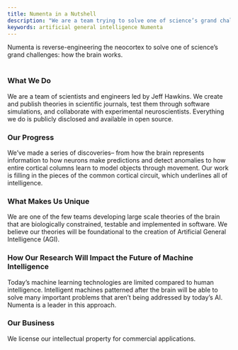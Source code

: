 ```yaml
---
title: Numenta in a Nutshell
description: "We are a team trying to solve one of science’s grand challenges– how the brain works and how brain principles will be used in Artificial General Intelligence. Numenta is one of the few teams developing large scale brain theories that are biologically constrained, testable and implemented in software."
keywords: artificial general intelligence Numenta
---
```


Numenta is reverse-engineering the neocortex to solve one of science’s grand challenges: how the brain works.
<br/><br/>

### What We Do

We are a team of scientists and engineers led by Jeff Hawkins. We create and publish theories in scientific journals, test them through software simulations, and collaborate with experimental neuroscientists. Everything we do is publicly disclosed and available in open source.

### Our Progress

We’ve made a series of discoveries– from how the brain represents information to how neurons make predictions and detect anomalies to how entire cortical columns learn to model objects through movement. Our work is filling in the pieces of the common cortical circuit, which underlines all of intelligence.

### What Makes Us Unique

We are one of the few teams developing large scale theories of the brain that are biologically constrained, testable and implemented in software. We believe our theories will be foundational to the creation of Artificial General Intelligence (AGI).

### How Our Research Will Impact the Future of Machine Intelligence

Today’s machine learning technologies are limited compared to human intelligence. Intelligent machines patterned after the brain will be able to solve many important problems that aren’t being addressed by today’s AI. Numenta is a leader in this approach.

### Our Business

We license our intellectual property for commercial applications.
